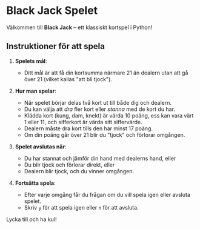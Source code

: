 # Black Jack Spelet

Välkommen till **Black Jack** – ett klassiskt kortspel i Python!

## Instruktioner för att spela

1. **Spelets mål**:
   - Ditt mål är att få din kortsumma närmare 21 än dealern utan att gå över 21 (vilket kallas "att bli tjock").

2. **Hur man spelar**:
   - När spelet börjar delas två kort ut till både dig och dealern.
   - Du kan välja att *dra* fler kort eller *stanna* med de kort du har.
   - Klädda kort (kung, dam, knekt) är värda 10 poäng, ess kan vara värt 1 eller 11, och sifferkort är värda sitt siffervärde.
   - Dealern måste dra kort tills den har minst 17 poäng.
   - Om din poäng går över 21 blir du "tjock" och förlorar omgången.

3. **Spelet avslutas när**:
   - Du har stannat och jämför din hand med dealerns hand, eller
   - Du blir tjock och förlorar direkt, eller
   - Dealern blir tjock, och du vinner omgången.

4. **Fortsätta spela**:
   - Efter varje omgång får du frågan om du vill spela igen eller avsluta spelet.
   - Skriv `y` för att spela igen eller `n` för att avsluta.

Lycka till och ha kul!
